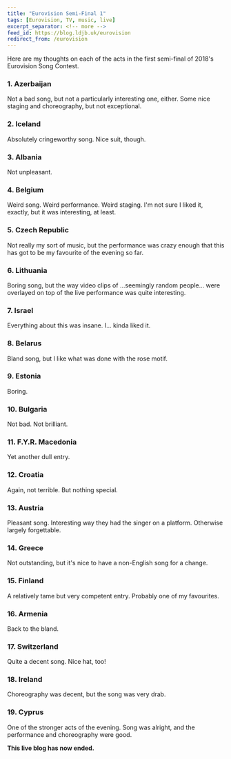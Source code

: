 ```yaml
---
title: "Eurovision Semi-Final 1"
tags: [Eurovision, TV, music, live]
excerpt_separator: <!-- more -->
feed_id: https://blog.ldjb.uk/eurovision
redirect_from: /eurovision
---
```


Here are my thoughts on each of the acts in the first semi-final of 2018's Eurovision Song Contest.

<!-- more -->

### 1. Azerbaijan

Not a bad song, but not a particularly interesting one, either. Some nice staging and choreography, but not exceptional.

### 2. Iceland

Absolutely cringeworthy song. Nice suit, though.

### 3. Albania
Not unpleasant.

### 4. Belgium
Weird song. Weird performance. Weird staging. I'm not sure I liked it, exactly, but it was interesting, at least.

### 5. Czech Republic
Not really my sort of music, but the performance was crazy enough that this has got to be my favourite of the evening so far.

### 6. Lithuania
Boring song, but the way video clips of …seemingly random people… were overlayed on top of the live performance was quite interesting.

### 7. Israel
Everything about this was insane. I… kinda liked it.

### 8. Belarus
Bland song, but I like what was done with the rose motif.

### 9. Estonia
Boring.

### 10. Bulgaria
Not bad. Not brilliant.

### 11. F.Y.R. Macedonia
Yet another dull entry.

### 12. Croatia
Again, not terrible. But nothing special.

### 13. Austria
Pleasant song. Interesting way they had the singer on a platform. Otherwise largely forgettable.

### 14. Greece
Not outstanding, but it's nice to have a non-English song for a change.

### 15. Finland
A relatively tame but very competent entry. Probably one of my favourites.

### 16. Armenia
Back to the bland.

### 17. Switzerland
Quite a decent song. Nice hat, too!

### 18. Ireland
Choreography was decent, but the song was very drab.

### 19. Cyprus
One of the stronger acts of the evening. Song was alright, and the performance and choreography were good.

**This live blog has now ended.**
